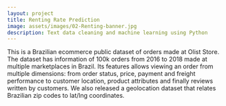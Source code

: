 ```yaml
---
layout: project
title: Renting Rate Prediction
image: assets/images/02-Renting-banner.jpg
description: Text data cleaning and machine learning using Python
---
```

<p style="color:black">

This is a Brazilian ecommerce public dataset of orders made at Olist Store. The dataset has information of 100k orders from 2016 to 2018 made at multiple marketplaces in Brazil. Its features allows viewing an order from multiple dimensions: from order status, price, payment and freight performance to customer location, product attributes and finally reviews written by customers. We also released a geolocation dataset that relates Brazilian zip codes to lat/lng coordinates.
